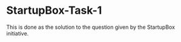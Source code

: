 # StartupBox-Task-1
This is done as the solution to the question given by the StartupBox initiative.
